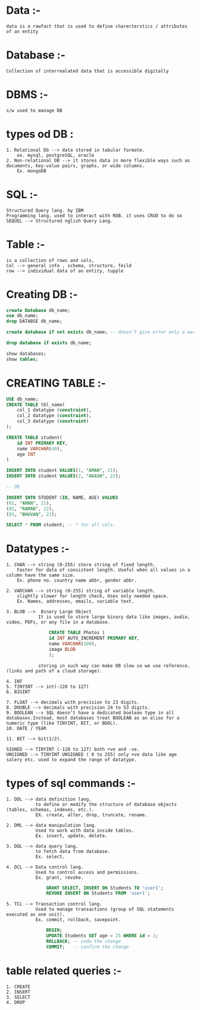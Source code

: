 # Data :- 
    data is a rawfact that is used to define charecterstics / attributes of an entity 
# Database :- 
    Collection of interrealated data that is accessible digitally
# DBMS :- 
    s/w used to manage DB
# types od DB : 
    1. Relational Db --> data stored in tabular formate.
        ex. mysql, postgreSQL, oracle
    2. Non-relational DB --> it stores data in more flexible ways such as documents, key-value pairs, graphs, or wide columns.
        Ex. mongoDB
# SQL :-
    Structured Query lang. by IBM
    Programming lang. used to interact with RDB. it uses CRUD to do so
    SEQUEL --> Structured nglish Query Lang.

# Table :-
    is a collection of rows and cols, 
    Col --> general info , schema, structure, feild
    row --> individual data of an entity, tupple

# Creating DB :-
```sql
create Database db_name;
use db_name;
drop DATABSE db_name;

create database if not exists db_name; -- doesn't give error only a warning that db exists already.

drop database if exists db_name;

show databases;
show tables;
```


# CREATING TABLE :-
```SQL
USE db_name;
CREATE TABLE tbl_name(
    col_1 datatype (constraint),
    col_2 datatype (constraint),
    col_3 datatype (constraint)
);

CREATE TABLE student(
    id INT PRIMARY KEY,
    name VARCHAR(40),
    age INT
)

INSERT INTO student VALUES(1, "AMAN", 21);
INSERT INTO student VALUES(2, "AKASH", 22);

-- OR

INSERT INTO STUDENT (ID, NAME, AGE) VALUES
(01, "AMAN", 21),
(02, "RAMAN", 22),
(03, "BHUVAN", 21);

SELECT * FROM student; -- * for all cols.  

```

# Datatypes :-
    1. CHAR --> string (0-255) store string of fixed length.
        Faster for data of consistent length. Useful when all values in a column have the same size.
        Ex. phone no. country name abbr, gender abbr.

    2. VARCHAR --> string (0-255) string of variable length.
        slightly slower for length check, Uses only needed space.
        Ex. Names, addresses, emails, variable text. 

    3. BLOB -->  Binary Large Object
                It is used to store large binary data like images, audio, video, PDFs, or any file in a database.
```sql
                CREATE TABLE Photos (
                id INT AUTO_INCREMENT PRIMARY KEY,
                name VARCHAR(100),
                image BLOB
                );
```
                storing in such way can make DB slow so we use reference. (links and path of a cloud storage).
    
    4. INT
    5. TINYINT --> int(-128 to 127)
    6. BIGINT
    
    7. FLOAT --> decimals with precision to 23 digits.
    8. DOUBLE --> decimals with precision 24 to 53 digits.
    9. BOOLEAN --> SQL doesn’t have a dedicated boolean type in all databases.Instead, most databases treat BOOLEAN as an alias for a numeric type (like TINYINT, BIT, or BOOL).
    10. DATE / YEAR

    11. BIT --> bit(1/2).

    SIGNED --> TINYINT (-128 to 127) both +ve and -ve.
    UNSIGNED --> TINYINT UNSIGNED ( 0 to 255) only +ve data like age salery etc. used to expand the range of datatype.

# types of sql commands :-
    1. DDL --> data definition lang.
               to define or modify the structure of database objects (tables, schemas, indexes, etc.).
               EX. create, alter, drop, truncate, rename.
    
    2. DML --> data manipulation lang. 
               Used to work with data inside tables.
               Ex. insert, update, delete.

    3. DQL --> data query lang.
               to fetch data from database.
               Ex. select.

    4. DCL --> Data control lang.
               Used to control access and permissions.
               Ex. grant, revoke.
```sql
               GRANT SELECT, INSERT ON Students TO 'user1';
               REVOKE INSERT ON Students FROM 'user1';
```
    5. TCL --> Transaction control lang.
               Used to manage transactions (group of SQL statements executed as one unit).
               Ex. commit, rollback, savepoint.
```sql
               BEGIN;
               UPDATE Students SET age = 25 WHERE id = 1;
               ROLLBACK; -- undo the change
               COMMIT;   -- confirm the change

```

# table related queries :-
    1. CREATE
    2. INSERT
    3. SELECT
    4. DROP
